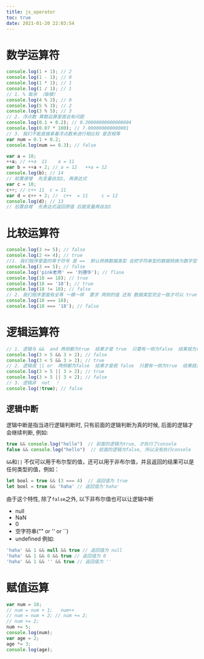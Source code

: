 ```yaml
---
title: js_operator
toc: true
date: 2021-01-20 22:03:54
---
```


# 数学运算符

```js
console.log(1 + 1); // 2
console.log(1 - 1); // 0
console.log(1 * 1); // 1
console.log(1 / 1); // 1
// 1. % 取余 （取模）  
console.log(4 % 2); // 0
console.log(5 % 3); // 2
console.log(3 % 5); // 3
// 2. 浮点数 算数运算里面会有问题
console.log(0.1 + 0.2); // 0.30000000000000004
console.log(0.07 * 100); // 7.000000000000001
// 3. 我们不能直接拿着浮点数来进行相比较 是否相等
var num = 0.1 + 0.2;
console.log(num == 0.3); // false
```

```js
var a = 10;
++a; // ++a  11    a = 11
var b = ++a + 2; // a = 12   ++a = 12
console.log(b); // 14
// 前置递增  先变量自加1, 再表达式
var c = 10;
c++; // c++ 11  c = 11
var d = c++ + 2; //  c++  = 11     c = 12
console.log(d); // 13
// 后置自增  先表达式返回原值 后面变量再自加1
```


# 比较运算符

```js
console.log(3 >= 5); // false
console.log(2 <= 4); // true
//1. 我们程序里面的等于符号 是 ==  默认转换数据类型 会把字符串型的数据转换为数字型 只要求值相等就可以
console.log(3 == 5); // false
console.log('pink老师' == '刘德华'); // flase
console.log(18 == 18); // true
console.log(18 == '18'); // true
console.log(18 != 18); // false
// 2. 我们程序里面有全等 一模一样  要求 两侧的值 还有 数据类型完全一致才可以 true
console.log(18 === 18);
console.log(18 === '18'); // false
```


# 逻辑运算符

```js
// 1. 逻辑与 &&  and 两侧都为true  结果才是 true  只要有一侧为false  结果就为false 
console.log(3 > 5 && 3 > 2); // false
console.log(3 < 5 && 3 > 2); // true
// 2. 逻辑或 || or  两侧都为false  结果才是假 false  只要有一侧为true  结果就是true
console.log(3 > 5 || 3 > 2); // true 
console.log(3 > 5 || 3 < 2); // false
// 3. 逻辑非  not  ！ 
console.log(!true); // false
```
## 逻辑中断
逻辑中断是指当进行逻辑判断时, 只有前面的逻辑判断为真的时候, 后面的逻辑才会继续判断, 例如:
```js
true && console.log("hello")  // 前面的逻辑为true, 才执行了console
false && console.log("hello")  // 前面的逻辑为false, 所以没有执行console
```

`&&`和`||` 不仅可以用于布尔型的值，还可以用于非布尔值，并且返回的结果可以是任何类型的值，例如：
```js
let bool = true && (3 === 4)  // 返回值为 true
let bool = true && 'haha' // 返回值为'haha'
```
由于这个特性, 除了`false`之外, 以下非布尔值也可以让逻辑中断
- null
- NaN
- 0
- 空字符串("" or '' or ``)
- undefined
例如:
```js
'haha' && 1 && null && true // 返回值为 null
'haha' && 1 && 0 && true // 返回值为 0
'haha' && 1 && '' && true // 返回值为 ''
```



# 赋值运算

```js
var num = 10;
// num = num + 1;   num++
// num = num + 2; // num += 2;
// num += 2;
num += 5;
console.log(num);
var age = 2;
age *= 3;
console.log(age);
```